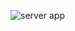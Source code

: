 ![server app](https://s3.amazonaws.com/alx-intranet.hbtn.io/uploads/medias/2018/9/c7d1ed0a2e10d1b4e9b3.jpg?X-Amz-Algorithm=AWS4-HMAC-SHA256&X-Amz-Credential=AKIARDDGGGOUSBVO6H7D%2F20230612%2Fus-east-1%2Fs3%2Faws4_request&X-Amz-Date=20230612T010054Z&X-Amz-Expires=86400&X-Amz-SignedHeaders=host&X-Amz-Signature=b4ae4cdefd571d6e6d83b6b577acea558a7e40004985d932a7d7df0afbbb37e3)
